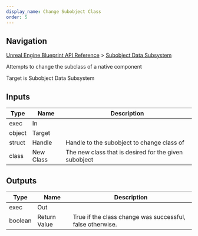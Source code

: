 ```yaml
---
display_name: Change Subobject Class
order: 5
---
```

## Navigation

[Unreal Engine Blueprint API Reference](https://dev.epicgames.com/documentation/en-us/unreal-engine/BlueprintAPI) > [Subobject Data Subsystem](https://dev.epicgames.com/documentation/en-us/unreal-engine/BlueprintAPI/SubobjectDataSubsystem)

Attempts to change the subclass of a native component

Target is Subobject Data Subsystem

## Inputs

| Type | Name | Description |
| --- | --- | --- |
| exec | In |  |
| object | Target |  |
| struct | Handle | Handle to the subobject to change class of |
| class | New Class | The new class that is desired for the given subobject |

## Outputs

| Type | Name | Description |
| --- | --- | --- |
| exec | Out |  |
| boolean | Return Value | True if the class change was successful, false otherwise. |
